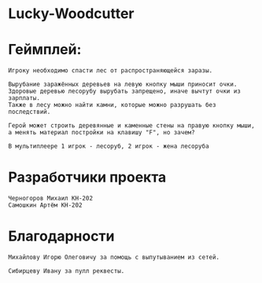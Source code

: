 # Lucky-Woodcutter

# Геймплей:
    Игроку необходимо спасти лес от распространяющейся заразы. 

    Вырубание заражённых деревьев на левую кнопку мыши приносит очки.
    Здоровые деревью лесорубу вырубать запрещено, иначе вычтут очки из зарплаты.
    Также в лесу можно найти камни, которые можно разрушать без последствий.

    Герой может строить деревянные и каменные стены на правую кнопку мыши, 
    а менять материал постройки на клавишу "F", но зачем?

    В мультиплеере 1 игрок - лесоруб, 2 игрок - жена лесоруба
# Разработчики проекта
    Черногоров Михаил КН-202
    Самошкин Артём КН-202

# Благодарности
    Михайлову Игорю Олеговичу за помощь с выпутыванием из сетей.
    
    Сибирцеву Ивану за пулл реквесты.